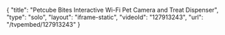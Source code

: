 {
    "title": "Petcube Bites Interactive Wi-Fi Pet Camera and Treat Dispenser",
    "type": "solo",
    "layout": "iframe-static",
    "videoId": "127913243",
    "url": "\/tvpembed\/127913243"
}